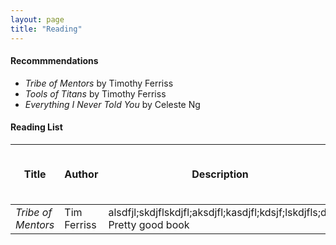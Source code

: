 ```yaml
---
layout: page
title: "Reading"
---
```


#### Recommmendations
* _Tribe of Mentors_ by Timothy Ferriss
* _Tools of Titans_ by Timothy Ferriss
* _Everything I Never Told You_ by Celeste Ng



#### Reading List
| Title     | Author | Description          | Rating <br> (out of 3 :star:s)|
| ------------------- |----------------------|------|:-----:|
| _Tribe of Mentors_ | Tim Ferriss | alsdfjl;skdjflskdjfl;aksdjfl;kasdjfl;kdsjf;lskdjfls;dk Pretty good book | :star::star::star: |
